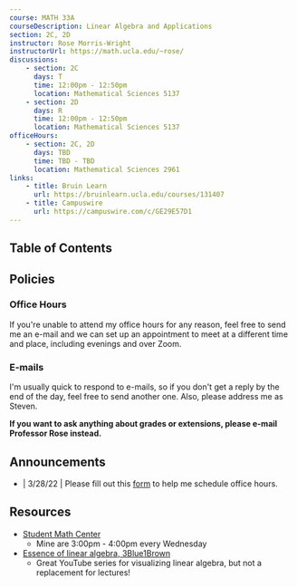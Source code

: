 ```yaml
---
course: MATH 33A
courseDescription: Linear Algebra and Applications
section: 2C, 2D
instructor: Rose Morris-Wright
instructorUrl: https://math.ucla.edu/~rose/
discussions:
    - section: 2C
      days: T
      time: 12:00pm - 12:50pm
      location: Mathematical Sciences 5137
    - section: 2D
      days: R
      time: 12:00pm - 12:50pm
      location: Mathematical Sciences 5137
officeHours:
    - section: 2C, 2D
      days: TBD
      time: TBD - TBD
      location: Mathematical Sciences 2961
links:
    - title: Bruin Learn
      url: https://bruinlearn.ucla.edu/courses/131407
    - title: Campuswire
      url: https://campuswire.com/c/GE29E57D1
---
```


## Table of Contents

## Policies

### Office Hours

If you're unable to attend my office hours for any reason, feel free to send me an e-mail and we can set up an appointment to meet at a different time and place, including evenings and over Zoom.

### E-mails

I'm usually quick to respond to e-mails, so if you don't get a reply by the end of the day, feel free to send another one. Also, please address me as Steven.

**If you want to ask anything about grades or extensions, please e-mail Professor Rose instead.**

## Announcements

-   | 3/28/22 | Please fill out this [form](https://forms.gle/rpyxfNkby6seBDnv9) to help me schedule office hours.

## Resources

-   [Student Math Center](https://ww3.math.ucla.edu/my-calendar/)
    -   Mine are 3:00pm - 4:00pm every Wednesday
-   [Essence of linear algebra, 3Blue1Brown](https://youtube.com/playlist?list=PLZHQObOWTQDPD3MizzM2xVFitgF8hE_ab)
    -   Great YouTube series for visualizing linear algebra, but not a replacement for lectures!

<!-- ## Notes -->
